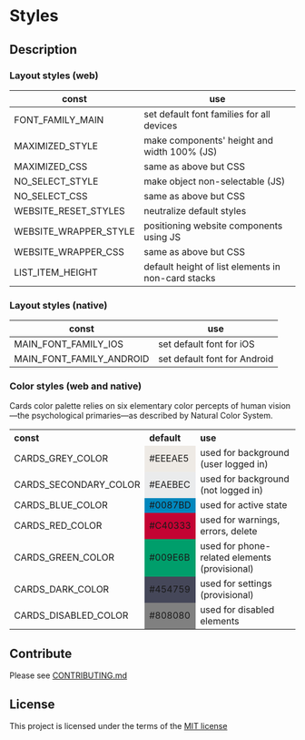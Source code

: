 # Styles
## Description

### Layout styles (web)

const                  | use
-----------------------|-------------
FONT_FAMILY_MAIN       | set default font families for all devices
MAXIMIZED_STYLE        | make components' height and width 100% (JS)
MAXIMIZED_CSS          | same as above but CSS
NO_SELECT_STYLE        | make object non-selectable (JS)
NO_SELECT_CSS          | same as above but CSS
WEBSITE_RESET_STYLES   | neutralize default styles
WEBSITE_WRAPPER_STYLE  | positioning website components using JS
WEBSITE_WRAPPER_CSS    | same as above but CSS
LIST_ITEM_HEIGHT       | default height of list elements in non-card stacks

### Layout styles (native)

const                  | use
-----------------------|-------------
MAIN_FONT_FAMILY_IOS       | set default font for iOS
MAIN_FONT_FAMILY_ANDROID       | set default font for Android

### Color styles (web and native)

Cards color palette relies on six elementary color percepts of human vision—the psychological primaries—as described by Natural Color System.

<table>
<tr>
  <th align="left">const</th>
  <th align="left">default</th>
  <th align="left">use</th>
</tr>
<tr>
  <td>CARDS_GREY_COLOR</td>
  <td bgcolor="#EEEAE5">#EEEAE5</td>
  <td>used for background (user logged in)</td>
</tr>
<tr>
  <td>CARDS_SECONDARY_COLOR</td>
  <td bgcolor="#EAEBEC">#EAEBEC</td>
  <td>used for background (not logged in)</td>
</tr>
<tr>
  <td>CARDS_BLUE_COLOR</td>
  <td bgcolor="#0087BD">#0087BD</td>
  <td>used for active state</td>
</tr>
<tr>
  <td>CARDS_RED_COLOR</td>
  <td bgcolor="#C40333">#C40333</td>
  <td>used for warnings, errors, delete</td>
</tr>
<tr>
  <td>CARDS_GREEN_COLOR</td>
  <td bgcolor="#009e6b">#009E6B</td>
  <td>used for phone-related elements (provisional)</td>
</tr>
<tr>
  <td>CARDS_DARK_COLOR</td>
  <td bgcolor="#454759">#454759</td>
  <td>used for settings (provisional)</td>
</tr>
<tr>
  <td>CARDS_DISABLED_COLOR</td>
  <td bgcolor="#808080">#808080</td>
  <td>used for disabled elements</td>
</tr>
</table>

## Contribute

Please see [CONTRIBUTING.md](CONTRIBUTING.md)

## License
This project is licensed under the terms of the
[MIT license](https://github.com/callemall/material-ui/blob/master/LICENSE)
